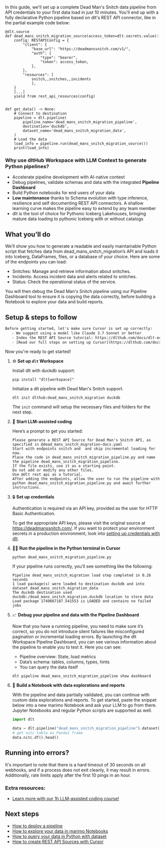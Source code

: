 In this guide, we'll set up a complete Dead Man's Snitch data pipeline from API credentials to your first data load in just 10 minutes. You'll end up with a fully declarative Python pipeline based on dlt's REST API connector, like in the partial example code below:

```python-outcome
@dlt.source
def dead_mans_snitch_migration_source(access_token=dlt.secrets.value):
    config: RESTAPIConfig = {
        "client": {
            "base_url": "https://deadmanssnitch.com/v1/",
            "auth": {
                "type": "bearer",
                "token": access_token,
            },
        },
        "resources": [
            snitch,,snitches,,incidents
            ],
    }
    [...]
    yield from rest_api_resources(config)


def get_data() -> None:
    # Connect to destination
    pipeline = dlt.pipeline(
        pipeline_name='dead_mans_snitch_migration_pipeline',
        destination='duckdb',
        dataset_name='dead_mans_snitch_migration_data', 
    )
    # Load the data
    load_info = pipeline.run(dead_mans_snitch_migration_source())
    print(load_info) 
```

### Why use dltHub Workspace with LLM Context to generate Python pipelines?

- Accelerate pipeline development with AI-native context
- Debug pipelines, validate schemas and data with the integrated **Pipeline Dashboard**
- Build Python notebooks for end users of your data
- **Low maintenance** thanks to Schema evolution with type inference, resilience and self documenting REST API connectors. A shallow learning curve makes the pipeline easy to extend by any team member
- dlt is the tool of choice for Pythonic Iceberg Lakehouses, bringing mature data loading to pythonic Iceberg with or without catalogs

## What you’ll do

We’ll show you how to generate a readable and easily maintainable Python script that fetches data from dead_mans_snitch_migration’s API and loads it into Iceberg, DataFrames, files, or a database of your choice. Here are some of the endpoints you can load:

- Snitches: Manage and retrieve information about snitches.
- Incidents: Access incident data and alerts related to snitches.
- Status: Check the operational status of the service.

You will then debug the Dead Man's Snitch pipeline using our Pipeline Dashboard tool to ensure it is copying the data correctly, before building a Notebook to explore your data and build reports.

## Setup & steps to follow

```default
Before getting started, let's make sure Cursor is set up correctly:
   - We suggest using a model like Claude 3.7 Sonnet or better
   - Index the REST API Source tutorial: https://dlthub.com/docs/dlt-ecosystem/verified-sources/rest_api/ and add it to context as **@dlt rest api**
   - [Read our full steps on setting up Cursor](https://dlthub.com/docs/dlt-ecosystem/llm-tooling/cursor-restapi#23-configuring-cursor-with-documentation)
```

Now you're ready to get started!

1. ⚙️ **Set up `dlt` Workspace**
    
    Install dlt with duckdb support:
    ```shell
    pip install "dlt[workspace]"
    ```

    Initialize a dlt pipeline with Dead Man's Snitch support.
    ```shell
    dlt init dlthub:dead_mans_snitch_migration duckdb
    ```

    The `init` command will setup the necessary files and folders for the next step.
    
2. 🤠 **Start LLM-assisted coding**
    
    Here’s a prompt to get you started:
    
    ```prompt
    Please generate a REST API Source for Dead Man's Snitch API, as specified in @dead_mans_snitch_migration-docs.yaml 
    Start with endpoints snitch and  and skip incremental loading for now. 
    Place the code in dead_mans_snitch_migration_pipeline.py and name the pipeline dead_mans_snitch_migration_pipeline. 
    If the file exists, use it as a starting point. 
    Do not add or modify any other files. 
    Use @dlt rest api as a tutorial. 
    After adding the endpoints, allow the user to run the pipeline with python dead_mans_snitch_migration_pipeline.py and await further instructions.
    ```

    
3. 🔒 **Set up credentials** 
    
    Authentication is required via an API key, provided as the user for HTTP Basic Authentication.
    
    To get the appropriate API keys, please visit the original source at https://deadmanssnitch.com/.
    If you want to protect your environment secrets in a production environment, look into [setting up credentials with dlt](https://dlthub.com/docs/walkthroughs/add_credentials).
    
4. 🏃‍♀️ **Run the pipeline in the Python terminal in Cursor**
    
    ```shell
    python dead_mans_snitch_migration_pipeline.py
    ```
    
    If your pipeline runs correctly, you’ll see something like the following:
    
    ```shell
    Pipeline dead_mans_snitch_migration load step completed in 0.26 seconds
    1 load package(s) were loaded to destination duckdb and into dataset dead_mans_snitch_migration_data
    The duckdb destination used duckdb:/dead_mans_snitch_migration.duckdb location to store data
    Load package 1749667187.541553 is LOADED and contains no failed jobs
    ```
    
5. 📈 **Debug your pipeline and data with the Pipeline Dashboard**

    Now that you have a running pipeline, you need to make sure it’s correct, so you do not introduce silent failures like misconfigured pagination or incremental loading errors. By launching the dlt Workspace Pipeline Dashboard, you can see various information about the pipeline to enable you to test it. Here you can see:
    - Pipeline overview: State, load metrics
    - Data’s schema: tables, columns, types, hints
    - You can query the data itself
    
    ```shell
    dlt pipeline dead_mans_snitch_migration_pipeline show dashboard
    ```
    
6. 🐍 **Build a Notebook with data explorations and reports**

    With the pipeline and data partially validated, you can continue with custom data explorations and reports. To get started, paste the snippet below into a new marimo Notebook and ask your LLM to go from there. Jupyter Notebooks and regular Python scripts are supported as well.

    
    ```python
    import dlt

   data = dlt.pipeline("dead_mans_snitch_migration_pipeline").dataset()
   # get nitc table as Pandas frame
   data.nitc.df().head()
    ```

## Running into errors?

It's important to note that there is a hard timeout of 30 seconds on all webhooks, and if a process does not exit cleanly, it may result in errors. Additionally, rate limits apply after the first 10 pings in an hour.

### Extra resources:

- [Learn more with our 1h LLM-assisted coding course!](https://www.youtube.com/watch?v=GGid70rnJuM)

## Next steps

- [How to deploy a pipeline](https://dlthub.com/docs/walkthroughs/deploy-a-pipeline)
- [How to explore your data in marimo Notebooks](https://dlthub.com/docs/general-usage/dataset-access/marimo)
- [How to query your data in Python with dataset](https://dlthub.com/docs/general-usage/dataset-access/dataset)
- [How to create REST API Sources with Cursor](https://dlthub.com/docs/dlt-ecosystem/llm-tooling/cursor-restapi)
